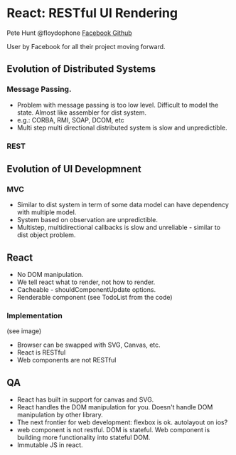 React: RESTful UI Rendering
===========================

Pete Hunt
@floydophone
[Facebook Github](http://facebook.github.ui/react)

User by Facebook for all their project moving forward.

## Evolution of Distributed Systems

### Message Passing.
 - Problem with message passing is too low level. Difficult to model the state. Almost like assembler for dist system. 
 - e.g.: CORBA, RMI, SOAP, DCOM, etc
 - Multi step multi directional distributed system is slow and unpredictible.

### REST

## Evolution of UI Developmnent
### MVC
 - Similar to dist system in term of some data model can have dependency with multiple model.
 - System based on observation are unpredictible.
 - Multistep, multidirectional callbacks is slow and unreliable - similar to dist object problem.

## React
 - No DOM manipulation.
 - We tell react what to render, not how to render.
 - Cacheable - shouldComponentUpdate options.
 - Renderable component (see TodoList from the code)

### Implementation
(see image)

 - Browser can be swapped with SVG, Canvas, etc.
 - React is RESTful
 - Web components are not RESTful

## QA
 - React has built in support for canvas and SVG.
 - React handles the DOM manipulation for you. Doesn't handle DOM manipulation by other library.
 - The next frontier for web development: flexbox is ok. autolayout on ios?
 - web component is not restful. DOM is stateful. Web component is building more functionality into stateful DOM.
 - Immutable JS in react.
